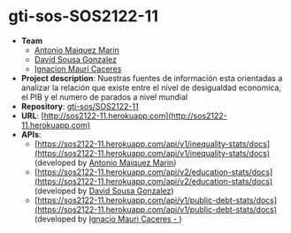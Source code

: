 # gti-sos-SOS2122-11
- **Team**
  - [Antonio Maiquez Marin](https://github.com/Jackman97)
  - [David Sousa Gonzalez](https://github.com/dasougon7)
  - [Ignacion Mauri Caceres](https://github.com/nachomc01)
- **Project description**: Nuestras fuentes de información esta orientadas a analizar la relación que existe entre el nivel de desigualdad economica, el PIB y el numero de parados a nivel mundial
- **Repository**: [gti-sos/SOS2122-11](https://github.com/gti-sos/SOS2122-11)
- **URL**: [http://sos2122-11.herokuapp.com](http://sos2122-11.herokuapp.com)
-  **APIs**:
    - [https://sos2122-11.herokuapp.com/api/v1/inequality-stats/docs](https://sos2122-11.herokuapp.com/api/v1/inequality-stats/docs) (developed by [Antonio Maiquez Marin](https://github.com/Jackman97))
    - [https://sos2122-11.herokuapp.com/api/v2/education-stats/docs](https://sos2122-11.herokuapp.com/api/v2/education-stats/docs) (developed by [David Sousa Gonzalez](https://github.com/dasougon7))
    - [https://sos2122-11.herokuapp.com/api/v1/public-debt-stats/docs](https://sos2122-11.herokuapp.com/api/v1/public-debt-stats/docs) (developed by [Ignacio Mauri Caceres - ](https://github.com/nachomc01))
